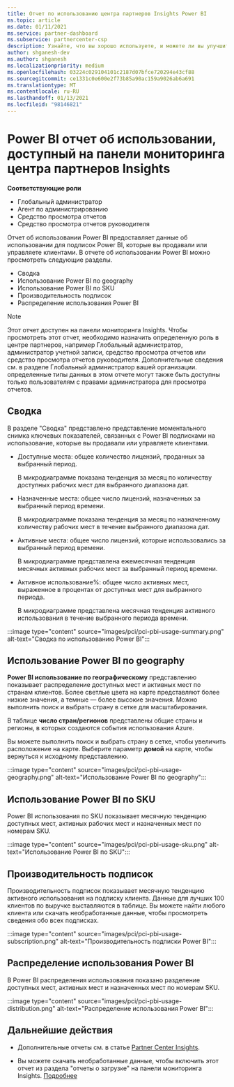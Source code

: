 ```yaml
---
title: Отчет по использованию центра партнеров Insights Power BI
ms.topic: article
ms.date: 01/11/2021
ms.service: partner-dashboard
ms.subservice: partnercenter-csp
description: Узнайте, что вы хорошо используете, и можете ли вы улучшить вопросы использования подписок Power BI, которые вы продаете или управляете клиентами.
author: shganesh-dev
ms.author: shganesh
ms.localizationpriority: medium
ms.openlocfilehash: 03224c029104101c2187d07bfce720294e43cf88
ms.sourcegitcommit: ce1331c0e600e2f73b85a90ac159a9026ab6a691
ms.translationtype: MT
ms.contentlocale: ru-RU
ms.lasthandoff: 01/13/2021
ms.locfileid: "98146821"
---
```

# <a name="power-bi-usage-report-available-from-the-partner-center-insights-dashboard"></a>Power BI отчет об использовании, доступный на панели мониторинга центра партнеров Insights

**Соответствующие роли**
- Глобальный администратор
- Агент по администрированию
- Средство просмотра отчетов
- Средство просмотра отчетов руководителя

Отчет об использовании Power BI предоставляет данные об использовании для подписок Power BI, которые вы продавали или управляете клиентами. В отчете об использовании Power BI можно просмотреть следующие разделы.

- Сводка
- Использование Power BI по geography
- Использование Power BI по SKU
- Производительность подписок
- Распределение использования Power BI

 > [!NOTE]
 > Этот отчет доступен на панели мониторинга Insights. Чтобы просмотреть этот отчет, необходимо назначить определенную роль в центре партнеров, например Глобальный администратор, администратор учетной записи, средство просмотра отчетов или средство просмотра отчетов руководителя. Дополнительные сведения см. в разделе Глобальный администратор вашей организации. определенные типы данных в этом отчете могут также быть доступны только пользователям с правами администратора для просмотра отчетов.

## <a name="summary"></a>Сводка

В разделе "Сводка" представлено представление моментального снимка ключевых показателей, связанных с Power BI подписками на использование, которые вы продавали или управляете клиентами. 

- Доступные места: общее количество лицензий, проданных за выбранный период.

   В микродиаграмме показана тенденция за месяц по количеству доступных рабочих мест для выбранного диапазона дат.

- Назначенные места: общее число лицензий, назначенных за выбранный период времени.

   В микродиаграмме показана тенденция за месяц по назначенному количеству рабочих мест в течение выбранного диапазона дат.

- Активные места: общее число лицензий, которые использовались за выбранный период времени. 

   В микродиаграмме представлена ежемесячная тенденция месячных активных рабочих мест за выбранный период времени.

- Активное использование%: общее число активных мест, выраженное в процентах от доступных мест для выбранного периода. 

   В микродиаграмме представлена месячная тенденция активного использования в течение выбранного периода времени.

:::image type="content" source="images/pci/pci-pbi-usage-summary.png" alt-text="Сводка по использованию Power BI":::

## <a name="power-bi-usage-by-geography"></a>Использование Power BI по geography

**Power BI использование по географическому** представлению показывает распределение доступных мест и активных мест по странам клиентов. Более светлые цвета на карте представляют более низкие значения, а темные — более высокие значения. Можно выполнить поиск и выбрать страну в сетке для масштабирования.

В таблице **число стран/регионов** представлены общие страны и регионы, в которых создаются события использования Azure.

Вы можете выполнить поиск и выбрать страну в сетке, чтобы увеличить расположение на карте. Выберите параметр **домой** на карте, чтобы вернуться к исходному представлению.

:::image type="content" source="images/pci/pci-pbi-usage-geography.png" alt-text="Использование Power BI по geography":::

## <a name="power-bi-usage-by-sku"></a>Использование Power BI по SKU

Power BI использования по SKU показывает месячную тенденцию доступных мест, активных рабочих мест и назначенных мест по номерам SKU.

:::image type="content" source="images/pci/pci-pbi-usage-sku.png" alt-text="Использование Power BI по SKU":::

## <a name="subscriptions-performance"></a>Производительность подписок

Производительность подписок показывает месячную тенденцию активного использования на подписку клиента. Данные для лучших 100 клиентов по выручке выставляются в таблице. Вы можете найти любого клиента или скачать необработанные данные, чтобы просмотреть сведения обо всех подписках.

:::image type="content" source="images/pci/pci-pbi-usage-subscription.png" alt-text="Производительность подписки Power BI":::

## <a name="power-bi-usage-distribution"></a>Распределение использования Power BI

В Power BI распределения использования показано разделение доступных мест, активных мест и назначенных мест по номерам SKU.

:::image type="content" source="images/pci/pci-pbi-usage-distribution.png" alt-text="Распределение использования Power BI":::

## <a name="next-steps"></a>Дальнейшие действия

- Дополнительные отчеты см. в статье [Partner Center Insights](partner-center-insights.md).

- Вы можете скачать необработанные данные, чтобы включить этот отчет из раздела "отчеты о загрузке" на панели мониторинга Insights. [Подробнее](pci-download-reports.md) 
